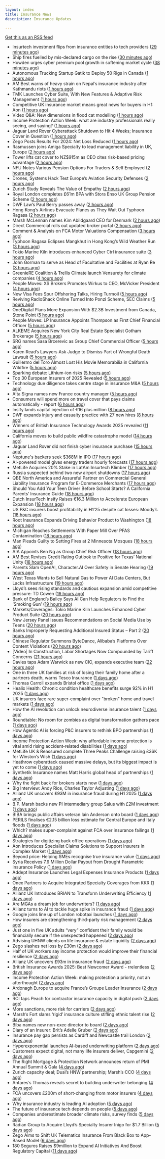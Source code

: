 ```yaml
---
layout: index
title: Insurance News
description: Insurance Updates

---
```


[Get this as an RSS feed](/insurance.rss)

<!-- news_marker starts -->
- Insurtech investment flips from insurance entities to tech providers ([29 minutes ago](https://www.postonline.co.uk/technology/7959087/insurtech-investment-flips-from-insurance-entities-to-tech-providers))
- Ship fires fuelled by mis-declared cargo on the rise ([30 minutes ago](https://www.postonline.co.uk/news/7959085/ship-fires-fuelled-by-mis-declared-cargo-on-the-rise))
- Howden urges cyber premium pool growth in softening market cycle ([38 minutes ago](https://www.reinsurancene.ws/howden-urges-cyber-premium-pool-growth-in-softening-market-cycle/))
- Autonomous Trucking Startup Gatik to Deploy 50 Rigs in Canada ([1 hours ago](https://www.insurancejournal.com/news/international/2025/09/24/840355.htm))
- AM Best warns of heavy strain on Nepal’s insurance industry after Kathmandu riots ([1 hours ago](https://www.reinsurancene.ws/am-best-warns-of-heavy-strain-on-nepals-insurance-industry-after-kathmandu-riots/))
- TMK Launches Cyber Suite, With New Features & Adaptive Risk Management ([1 hours ago](https://insurance-edge.net/2025/09/24/tmk-launches-cyber-suite-with-new-features-adaptive-risk-management/))
- Competitive UK insurance market means great news for buyers in H1: Aon ([1 hours ago](https://www.insurancebusinessmag.com/uk/news/breaking-news/competitive-uk-insurance-market-means-great-news-for-buyers-in-h1-aon-550741.aspx))
- Video Q&A: New dimensions in flood cat modelling ([1 hours ago](https://www.postonline.co.uk/technology/7959047/video-qa-new-dimensions-in-flood-cat-modelling))
- Income Protection Action Week: what are industry professionals really seeing, and saying? ([1 hours ago](https://ifamagazine.com/income-protection-action-week-what-are-industry-professionals-really-seeing-and-saying/))
- Jaguar Land Rover Cyberattack Shutdown to Hit 4 Weeks; Insurance Cover in Question ([1 hours ago](https://www.insurancejournal.com/news/international/2025/09/24/840349.htm))
- Zego Posts Results For 2024: Net Loss Reduced ([1 hours ago](https://insurance-edge.net/2025/09/24/zego-posts-results-for-2024-net-loss-reduced/))
- Rasmussen joins Amiga Specialty to lead management liability in UK, Europe ([2 hours ago](https://www.insurancebusinessmag.com/uk/news/breaking-news/rasmussen-joins-amiga-specialty-to-lead-management-liability-in-uk-europe-550735.aspx))
- Tower lifts cat cover to NZ$915m as CEO cites risk-based pricing advantage ([2 hours ago](https://www.reinsurancene.ws/tower-lifts-cat-cover-to-nz915m-as-ceo-cites-risk-based-pricing-advantage/))
- NFU Notes Various Pension Options For Traders & Self Employed ([2 hours ago](https://insurance-edge.net/2025/09/24/nfu-notes-various-pension-options-for-traders-self-employed/))
- Drones, Systems Hack Test Europe’s Aviation Security Defenses ([2 hours ago](https://www.insurancejournal.com/news/international/2025/09/24/840335.htm))
- Zurich Study Reveals The Value of Empathy ([2 hours ago](https://insurance-edge.net/2025/09/24/zurich-study-reveals-the-value-of-empathy/))
- Royal London completes £61m BPA with Stora Enso UK Group Pension Scheme ([2 hours ago](https://www.reinsurancene.ws/royal-london-completes-61m-bpa-with-stora-enso-uk-group-pension-scheme/))
- DWF Law’s Paul Berry passes away ([2 hours ago](https://www.postonline.co.uk/news/7959086/dwf-laws-paul-berry-passes-away))
- Hong Kong’s Airlines Evacuate Planes as They Wait Out Typhoon Ragasa ([2 hours ago](https://www.insurancejournal.com/news/international/2025/09/24/840330.htm))
- Marsh McLennan names Kim Abildgaard CEO for Denmark ([2 hours ago](https://www.insurancebusinessmag.com/uk/news/breaking-news/marsh-mclennan-names-kim-abildgaard-ceo-for-denmark-550717.aspx))
- Direct Commercial rolls out updated broker portal ([2 hours ago](https://www.postonline.co.uk/broker/7959081/direct-commercial-rolls-out-updated-broker-portal))
- Comment & Analysis on FCA Motor Valuations Compensation ([3 hours ago](https://insurance-edge.net/2025/09/24/comment-analysis-on-fca-motor-valuations-compensation/))
- Typhoon Ragasa Eclipses Mangkhut in Hong Kong’s Wild Weather Run ([3 hours ago](https://www.insurancejournal.com/news/international/2025/09/24/840325.htm))
- Tokio Marine Kiln introduces enhanced Cyber Ctrl insurance suite ([3 hours ago](https://www.reinsurancene.ws/tokio-marine-kiln-introduces-enhanced-cyber-ctrl-insurance-suite/))
- John Gorman to serve as Head of Facultative and Facilities at Ryan Re ([3 hours ago](https://www.reinsurancene.ws/john-gorman-to-serve-as-head-of-facultative-and-facilities-at-ryan-re/))
- GreenieRE Coalition & Trellis Climate launch Vensurety for climate companies ([4 hours ago](https://www.reinsurancene.ws/greeniere-coalition-trellis-climate-launch-vensurety-for-climate-companies/))
- People Moves: XS Brokers Promotes Wirkus to CEO, McVicker President ([4 hours ago](https://www.insurancejournal.com/news/national/2025/09/24/840315.htm))
- New Visa Fees Spur Offshoring Talks, Hiring Turmoil ([5 hours ago](https://www.insurancejournal.com/news/national/2025/09/24/840319.htm))
- Reviving RadioShack Online Turned Into Ponzi Scheme, SEC Claims ([5 hours ago](https://www.insurancejournal.com/news/national/2025/09/24/840312.htm))
- OneDigital Plans More Expansion With $2.3B Investment from Canada, Stone Point ([5 hours ago](https://www.insurancejournal.com/news/southeast/2025/09/24/840301.htm))
- People Moves: LP Insurance Appoints Thompson as First Chief Financial Officer ([5 hours ago](https://www.insurancejournal.com/news/west/2025/09/24/839710.htm))
- ALKEME Acquires New York City Real Estate Specialist Gotham Brokerage ([5 hours ago](https://www.insurancejournal.com/news/east/2025/09/24/840296.htm))
- SRG names Sasa Brcerevic as Group Chief Commercial Officer ([5 hours ago](https://www.reinsurancene.ws/srg-names-sasa-brcerevic-as-group-chief-commercial-officer/))
- Karen Read’s Lawyers Ask Judge to Dismiss Part of Wrongful Death Lawsuit ([5 hours ago](https://www.insurancejournal.com/news/east/2025/09/24/840322.htm))
- Guillermo del Toro Almost Lost His Movie Memorabilia in California Wildfire ([5 hours ago](https://www.insurancejournal.com/news/west/2025/09/24/840308.htm))
- Sparking debate: Lithium-ion risks ([5 hours ago](https://www.postonline.co.uk/regulation/7959010/sparking-debate-lithium-ion-risks))
- Top 30 European Insurers of 2025 Revealed ([5 hours ago](https://www.postonline.co.uk/personal/7958243/top-30-european-insurers-of-2025-revealed))
- Technology due diligence takes centre stage in insurance M&A ([5 hours ago](https://www.postonline.co.uk/technology/7958262/technology-due-diligence-takes-centre-stage-in-insurance-ma))
- Alta Signa names new France country manager ([5 hours ago](https://www.insurancebusinessmag.com/uk/news/breaking-news/alta-signa-names-new-france-country-manager-550695.aspx))
- Consumers will spend more on travel cover that pays claims automatically - report ([6 hours ago](https://www.insurancebusinessmag.com/uk/news/travel/consumers-will-spend-more-on-travel-cover-that-pays-claims-automatically--report-550692.aspx))
- Insify lands capital injection of €16 plus million ([8 hours ago](https://www.insurancebusinessmag.com/uk/news/breaking-news/insify-lands-capital-injection-of-16-plus-million-550686.aspx))
- DWF expands injury and casualty practice with 27 new hires ([8 hours ago](https://www.insurancebusinessmag.com/uk/news/breaking-news/dwf-expands-injury-and-casualty-practice-with-27-new-hires-550685.aspx))
- Winners of British Insurance Technology Awards 2025 revealed ([11 hours ago](https://www.postonline.co.uk/technology/7959079/winners-of-british-insurance-technology-awards-2025-revealed))
- California moves to build public wildfire catastrophe model ([14 hours ago](https://www.dig-in.com/news/california-moves-to-build-public-wildfire-catastrophe-model))
- Jaguar Land Rover did not finish cyber insurance purchase ([15 hours ago](https://www.insurancebusinessmag.com/uk/news/breaking-news/jaguar-land-rover-did-not-finish-cyber-insurance-purchase-550708.aspx))
- Neptune's backers seek $368M in IPO ([17 hours ago](https://www.dig-in.com/articles/neptunes-backers-seek-368m-in-ipo))
- AI-powered model gives energy traders hourly forecasts ([17 hours ago](https://www.dig-in.com/articles/ai-powered-model-gives-energy-traders-hourly-forecasts))
- MetLife Acquires 20% Stake in LatAm Insurtech Klimber ([17 hours ago](https://www.insurtechinsights.com/metlife-acquires-20-stake-in-latam-insurtech-klimber/))
- Russia suspected behind two new airport shutdowns ([17 hours ago](https://www.insurancebusinessmag.com/uk/news/breaking-news/russia-suspected-behind-two-new-airport-shutdowns-550662.aspx))
- QBE North America and Assureful Partner on Commercial General Liability Insurance Program for E-Commerce Merchants ([17 hours ago](https://www.insurtechinsights.com/qbe-north-america-and-assureful-partner-on-commercial-general-liability-insurance-program-for-e-commerce-merchants/))
- Should You Add Your Teen Driver Before School Starts? A California Parents’ Insurance Guide ([18 hours ago](https://insurance-edge.net/2025/09/23/should-you-add-your-teen-driver-before-school-starts-a-california-parents-insurance-guide/))
- Dutch InsurTech Insify Raises €16.3 Million to Accelerate European Expansion ([18 hours ago](https://www.insurtechinsights.com/dutch-insurtech-insify-raises-e16-3-million-to-accelerate-european-expansion/))
- US P&C insurers boost profitability in H1’25 despite cat losses: Moody’s ([18 hours ago](https://www.reinsurancene.ws/us-pc-insurers-boost-profitability-in-h125-despite-cat-losses-moodys/))
- Root Insurance Expands Driving Behavior Product to Washington ([18 hours ago](https://www.insurancejournal.com/news/west/2025/09/23/840288.htm))
- Michigan Reaches Settlements With Paper Mill Over PFAS Contamination ([18 hours ago](https://www.insurancejournal.com/news/midwest/2025/09/23/840285.htm))
- Man Pleads Guilty to Setting Fires at 2 Minnesota Mosques ([18 hours ago](https://www.insurancejournal.com/news/midwest/2025/09/23/840282.htm))
- AIA Appoints Ben Ng as Group Chief Risk Officer ([18 hours ago](https://www.insurtechinsights.com/aia-appoints-ben-ng-as-group-chief-risk-officer/))
- AM Best Revises Credit Rating Outlook to Positive for Texas’ National Unity ([18 hours ago](https://www.insurancejournal.com/news/southcentral/2025/09/23/840277.htm))
- Parents Slam OpenAI, Character.AI Over Safety in Senate Hearing ([19 hours ago](https://www.insurancejournal.com/news/national/2025/09/23/840267.htm))
- West Texas Wants to Sell Natural Gas to Power AI Data Centers, But Lacks Infrastructure ([19 hours ago](https://www.insurancejournal.com/news/southcentral/2025/09/23/840270.htm))
- Lloyd’s sees rising standards and cautious expansion amid competitive pressure: TD Cowen ([19 hours ago](https://www.reinsurancene.ws/lloyds-sees-rising-standards-and-cautious-expansion-amid-competitive-pressure-td-cowen/))
- Bank of England’s Bailey Says AI Can Help Regulators to Find the ‘Smoking Gun’ ([19 hours ago](https://www.insurancejournal.com/news/international/2025/09/23/840264.htm))
- Markets/Coverages: Tokio Marine Kiln Launches Enhanced Cyber Product Suite ([20 hours ago](https://www.insurancejournal.com/news/international/2025/09/23/840258.htm))
- New Jersey Panel Issues Recommendations on Social Media Use by Teens ([20 hours ago](https://www.insurancejournal.com/news/east/2025/09/23/840252.htm))
- Banks Improperly Requesting Additional Insured Status – Part 2 ([20 hours ago](https://www.insurancejournal.com/blogs/academy-journal/2025/09/23/840247.htm))
- Chinese Regulator Summons ByteDance, Alibaba’s Platforms Over Content Violations ([20 hours ago](https://www.insurancejournal.com/news/international/2025/09/23/840250.htm))
- [Video] In Construction, Labor Shortages Now Compounded by Tariff Concerns ([21 hours ago](https://www.insurancejournal.com/news/national/2025/09/23/840244.htm))
- Davies taps Adam Warwick as new CIO, expands executive team ([22 hours ago](https://www.insurancebusinessmag.com/uk/news/breaking-news/davies-taps-adam-warwick-as-new-cio-expands-executive-team-550630.aspx))
- One in three UK families at risk of losing their family home after a partners death, warns Tesco Insurance ([1 days ago](https://ifamagazine.com/one-in-three-uk-families-at-risk-of-losing-their-family-home-after-a-partners-death-warns-tesco-insurance/))
- Thomas Carroll expands Bristol office ([1 days ago](https://www.postonline.co.uk/broker/7959080/thomas-carroll-expands-bristol-office))
- Healix Health: Chronic condition healthcare benefits surge 92% in H1 2025 ([1 days ago](https://ifamagazine.com/healix-health-chronic-condition-healthcare-benefits-surge-92-in-h1-2025/))
- UK insurers face rare super-complaint over "broken" home and travel markets ([1 days ago](https://www.insurancebusinessmag.com/uk/news/breaking-news/uk-insurers-face-rare-supercomplaint-over-broken-home-and-travel-markets-550601.aspx))
- How the AI revolution can unlock neurodiverse insurance talent ([1 days ago](https://www.postonline.co.uk/people/7958951/how-the-ai-revolution-can-unlock-neurodiverse-insurance-talent))
- Roundtable: No room for zombies as digital transformation gathers pace ([1 days ago](https://www.postonline.co.uk/market-access/technology/7958957/roundtable-no-room-for-zombies-as-digital-transformation-gathers-pace))
- How Agentic AI is forcing P&C insurers to rethink BPO partnerships ([1 days ago](https://www.dig-in.com/opinion/agentic-ais-impact-on-bpo-partnerships))
- Income Protection Action Week: why affordable income protection is vital amid rising accident-related disabilities ([1 days ago](https://ifamagazine.com/income-protection-action-week-why-affordable-income-protection-is-vital-amid-rising-accident-related-disabilities/))
- MetLife UK & Reassured complete Three Peaks Challenge raising £36K for Winston’s Wish ([1 days ago](https://ifamagazine.com/metlife-uk-reassured-complete-three-peaks-challenge-raising-36k-for-winstons-wish/))
- Heathrow cyberattack caused massive delays, but its biggest impact is yet to come ([1 days ago](https://www.insurancebusinessmag.com/uk/news/cyber/heathrow-cyberattack-caused-massive-delays-but-its-biggest-impact-is-yet-to-come-550593.aspx))
- Synthetik Insurance names Matt Harris global head of partnerships ([1 days ago](https://www.insurancebusinessmag.com/uk/news/breaking-news/synthetik-insurance-names-matt-harris-global-head-of-partnerships-550582.aspx))
- Why the fight back for brokers starts now ([1 days ago](https://www.postonline.co.uk/broker/7959061/why-the-fight-back-for-brokers-starts-now))
- Big Interview: Andy Rice, Charles Taylor Adjusting ([1 days ago](https://www.postonline.co.uk/claims/7958280/big-interview-andy-rice-charles-taylor-adjusting))
- Allianz UK uncovers £93M in insurance fraud during H1 2025 ([1 days ago](https://www.insurancebusinessmag.com/uk/news/breaking-news/allianz-uk-uncovers-93m-in-insurance-fraud-during-h1-2025-550556.aspx))
- B.P. Marsh backs new PI intermediary group Salus with £2M investment ([1 days ago](https://www.insurancebusinessmag.com/uk/news/breaking-news/b-p--marsh-backs-new-pi-intermediary-group-salus-with-2m-investment-550555.aspx))
- BIBA brings public affairs veteran Iain Anderson onto board ([1 days ago](https://www.insurancebusinessmag.com/uk/news/breaking-news/biba-brings-public-affairs-veteran-iain-anderson-onto-board-550552.aspx))
- PERILS finalises €2.15 billion loss estimate for Central Europe and Italy floods ([1 days ago](https://www.insurancebusinessmag.com/uk/news/catastrophe/perils-finalises-2-15-billion-loss-estimate-for-central-europe-and-italy-floods-550548.aspx))
- Which? makes super-complaint against FCA over insurance failings ([1 days ago](https://www.postonline.co.uk/news/7959078/which-makes-super-complaint-against-fca-over-insurance-failings))
- Strategies for digitizing back office operations ([1 days ago](https://www.dig-in.com/opinion/strategies-for-digitizing-back-office-operations))
- Aon Introduces Specialist Claims Solutions to Support Insurers in Complex Market ([1 days ago](https://www.insurtechinsights.com/aon-introduces-specialist-claims-solutions-to-support-insurers-in-complex-market/))
- Beyond price: Helping SMEs recognise true insurance value ([1 days ago](https://www.insurancebusinessmag.com/uk/news/breaking-news/beyond-price-helping-smes-recognise-true-insurance-value-550578.aspx))
- Syria Receives 7.9 Million Dollar Payout from Drought Parametric Insurance Policy ([1 days ago](https://www.insurtechinsights.com/syria-receives-7-9-million-dollar-payout-from-drought-parametric-insurance-policy/))
- Addept Insurance Launches Legal Expenses Insurance Products ([1 days ago](https://www.insurtechinsights.com/addept-insurance-launches-legal-expenses-insurance-products/))
- Onex Partners to Acquire Integrated Specialty Coverages from KKR ([1 days ago](https://www.insurtechinsights.com/onex-partners-to-acquire-integrated-specialty-coverages-from-kkr/))
- Allianz UK Introduces BRIAN to Transform Underwriting Efficiency ([1 days ago](https://www.insurtechinsights.com/allianz-uk-introduces-brian-to-transform-underwriting-efficiency/))
- Are MGAs a dream job for underwriters? ([1 days ago](https://www.insurancebusinessmag.com/uk/news/breaking-news/are-mgas-a-dream-job-for-underwriters-550505.aspx))
- Allianz turns to AI to tackle huge spike in insurance fraud ([1 days ago](https://www.insurancebusinessmag.com/uk/news/breaking-news/allianz-turns-to-ai-to-tackle-huge-spike-in-insurance-fraud-550492.aspx))
- Google joins line up of London robotaxi launches ([1 days ago](https://www.insurancebusinessmag.com/uk/news/auto-motor/google-joins-line-up-of-london-robotaxi-launches-550480.aspx))
- How insurers are strengthening third-party risk management ([2 days ago](https://www.insurancebusinessmag.com/uk/news/breaking-news/how-insurers-are-strengthening-thirdparty-risk-management-550476.aspx))
- Just one in five UK adults “very” confident their family would be financially secure if the unexpected happened ([2 days ago](https://ifamagazine.com/just-one-in-five-uk-adults-very-confident-their-family-would-be-financially-secure-if-the-unexpected-happened/))
- Advising UHNW clients on life insurance & estate liquidity ([2 days ago](https://ifamagazine.com/advising-uhnw-clients-on-life-insurance-estate-liquidity/))
- Zego slashes net loss by £30m ([2 days ago](https://www.postonline.co.uk/technology/7959075/zego-slashes-net-loss-by-%C2%A330m))
- Half of UK workers say income protection would improve their financial resilience ([2 days ago](https://ifamagazine.com/half-of-uk-workers-say-income-protection-would-improve-their-financial-resilience/))
- Allianz UK uncovers £93m in insurance fraud ([2 days ago](https://www.postonline.co.uk/news/7959074/allianz-uk-uncovers-%C2%A393m-in-insurance-fraud))
- British Insurance Awards 2025: Best Newcomer Award - rrelentless ([2 days ago](https://www.postonline.co.uk/market-access/7959017/british-insurance-awards-2025-best-newcomer-award-rrelentless))
- Income Protection Action Week: making protection a priority, not an afterthought ([2 days ago](https://ifamagazine.com/income-protection-awareness-week-making-protection-a-priority-not-an-afterthought/))
- Ardonagh Europe to acquire France’s Groupe Leader Insurance ([2 days ago](https://www.insurancebusinessmag.com/uk/news/mergers-acquisitions/ardonagh-europe-to-acquire-frances-groupe-leader-insurance-550451.aspx))
- RCI taps Peach for contractor insurance capacity in digital push ([2 days ago](https://www.insurancebusinessmag.com/uk/news/construction-engineering/rci-taps-peach-for-contractor-insurance-capacity-in-digital-push-550442.aspx))
- More sanctions, more risk for carriers ([2 days ago](https://www.insurancebusinessmag.com/uk/news/breaking-news/more-sanctions-more-risk-for-carriers-550434.aspx))
- Marsh’s Fort slams ‘rigid’ insurance culture stifling ethnic talent rise ([2 days ago](https://www.postonline.co.uk/people/7959071/marsh%E2%80%99s-fort-slams-%E2%80%98rigid%E2%80%99-insurance-culture-stifling-ethnic-talent-rise))
- Biba names new non-exec director to board ([2 days ago](https://www.postonline.co.uk/news/7959066/biba-names-new-non-exec-director-to-board))
- Diary of an Insurer: Brit’s Adelle Gruber ([2 days ago](https://www.postonline.co.uk/commercial/7957920/diary-of-an-insurer-brit%E2%80%99s-adelle-gruber))
- Insurance pay gap persists as Cardiff and Newcastle trail London ([2 days ago](https://www.postonline.co.uk/people/7958057/insurance-pay-gap-persists-as-cardiff-and-newcastle-trail-london))
- Hyperexponential launches AI-based underwriting platform ([2 days ago](https://www.dig-in.com/news/hyperexponential-launches-ai-based-underwriting-platform))
- Customers expect digital, not many life insurers deliver, Capgemini ([2 days ago](https://www.dig-in.com/news/customers-expect-digital-not-many-life-insurers-deliver-capgemini))
- The Right Mortgage & Protection Network announces return of PMI Annual Summit & Gala ([4 days ago](https://ifamagazine.com/the-right-mortgage-protection-network-announces-return-of-pmi-annual-summit-gala/))
- Zurich capacity deal; Dual’s HNW partnership; Marsh’s CCO ([4 days ago](https://www.postonline.co.uk/news/7959062/zurich-capacity-deal-dual%E2%80%99s-hnw-partnership-marsh%E2%80%99s-cco))
- Antares’s Thomas reveals secret to building underwriter belonging ([4 days ago](https://www.postonline.co.uk/people/7959059/antares%E2%80%99s-thomas-reveals-secret-to-building-underwriter-belonging))
- FCA uncovers £200m of short-changing from motor insurers ([4 days ago](https://www.postonline.co.uk/news/7959067/fca-uncovers-%C2%A3200m-of-short-changing-from-motor-insurers))
- Why insurance industry is leading AI adoption ([5 days ago](https://www.dig-in.com/opinion/why-insurance-industry-is-leading-ai-adoption))
- The future of insurance tech depends on people ([5 days ago](https://www.dig-in.com/opinion/the-future-of-insurance-tech-depends-on-people))
- Companies underestimate broader climate risks, survey finds ([5 days ago](https://www.dig-in.com/articles/companies-underestimate-broader-climate-risks-survey-finds))
- Radian Group to Acquire Lloyd’s Specialty Insurer Inigo for $1.7 Billion ([5 days ago](https://www.insurtechinsights.com/radian-group-to-acquire-lloyds-specialty-insurer-inigo-for-1-7-billion/))
- Zego Aims to Shift UK Telematics Insurance From Black Box to App-Based Model ([6 days ago](https://thefintechtimes.com/zego-aims-to-shift-uk-telematics-insurance-from-black-box-to-app-based-model/))
- 180 Seguros Raises $9million to Expand AI Initiatives And Boost Regulatory Capital ([11 days ago](https://thefintechtimes.com/180-seguros-raises-9m-to-expand-ai-initiatives-and-boost-regulatory-capital/))

<!-- news_marker ends -->